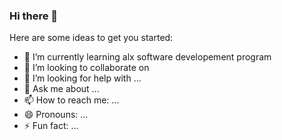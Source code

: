### Hi there 👋

Here are some ideas to get you started:

- 🌱 I’m currently learning alx software developement program
- 👯 I’m looking to collaborate on 
- 🤔 I’m looking for help with ...
- 💬 Ask me about ...
- 📫 How to reach me: ...
- 😄 Pronouns: ...
- ⚡ Fun fact: ...
